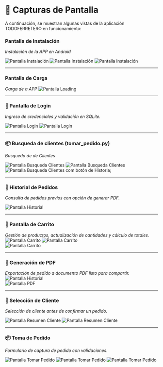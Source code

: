 # 📱 Capturas de Pantalla

A continuación, se muestran algunas vistas de la aplicación TODOFERRETERO en funcionamiento:

### Pantalla de Instalación

*Instalación de la APP en Android*

![Pantalla Instalación](docs/screenshots/insta00.jpg)
![Pantalla Instalación](docs/screenshots/insta01.jpg)
![Pantalla Instalación](docs/screenshots/insta02.jpg)

---

### Pantalla de Carga

*Carga de a APP*
![Pantalla Loading](docs/screenshots/loading.jpg)

---

### 🔑 Pantalla de Login

*Ingreso de credenciales y validación en SQLite.*

![Pantalla Login](docs/screenshots/login01.jpg)
![Pantalla Login](docs/screenshots/login02.jpg)

---

### 📦 Busqueda de clientes (tomar_pedido.py)

*Busqueda de de Clientes*

![Pantalla  Busqueda Clientes](docs/screenshots/buscar_cliente_03.jpg)
![Pantalla  Busqueda Clientes](docs/screenshots/buscar_cliente_02.jpg)
![Pantalla  Busqueda Clientes com botón de Historia;](docs/screenshots/buscar_cliente_01.jpg)  

---

### 📜 Historial de Pedidos

*Consulta de pedidos previos con opción de generar PDF.*

![Pantalla Historial](docs/screenshots/historial01.jpg)  

---

### 🛒 Pantalla de Carrito

*Gestión de productos, actualización de cantidades y cálculo de totales.*
![Pantalla Carrito](docs/screenshots/toma_orden_carrito01.jpg)
![Pantalla Carrito](docs/screenshots/toma_orden_carrito02.jpg)  
![Pantalla Carrito](docs/screenshots/toma_orden_carrito03_con_buscador.jpg)

---

### 📝 Generación de PDF

*Exportación de pedido a documento PDF listo para compartir.*
![Pantalla Historial](docs/screenshots/historial02.jpg)  
![Pantalla PDF](docs/screenshots/imprimir_pdf_01.jpg)

---

### 👤 Selección de Cliente

*Selección de cliente antes de confirmar un pedido.*

![Pantalla Resumen Cliente](docs/screenshots/resumen_cliente_01.jpg)
![Pantalla Resumen Cliente](docs/screenshots/resumen_cliente_02.jpg)

---

### 📦 Toma de Pedido

*Formulario de captura de pedido con validaciones.*

![Pantalla Tomar Pedido](docs/screenshots/toma_orden_carrito01.jpg)
![Pantalla Tomar Pedido](docs/screenshots/toma_orden_carrito02.jpg)
![Pantalla Tomar Pedido](docs/screenshots/toma_orden_carrito03_con_buscador.jpg)
